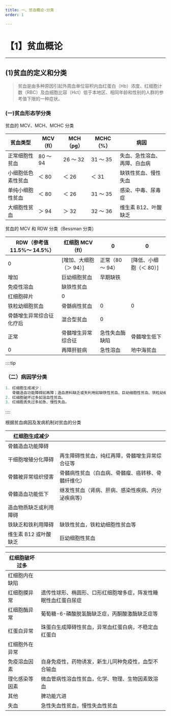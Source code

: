 ```yaml
---
title: 一、贫血概论-分类
order: 1

---
```


# 【1】贫血概论

<kaodian :text="'血液学检验记忆卡'" />

<!-- ###### 第七章 贫血概述

> 临床血液学检验 -->

<beitiX/>

---

## (1)贫血的定义和分类

<son :text="'血液学检验记忆卡'" text1="(1)贫血的定义和分类" :textOption="[['熟练掌握','基础知识',''],['掌握','基础知识','相关专业知识'],['熟练掌握','基础知识','相关专业知识']]" />

> 贫血是由多种原因引起外周血单位容积内血红蛋白（Hb）浓度、红细胞计数（RBC）及血细胞比容（Hct）低于本地区、相同年龄和性别的人群的参考值下限的一种症状。

### (一)贫血形态学分类

贫血的 MCV、MCH、MCHC 分类

| 贫血类型           | MCV（fl） | MCH（pg） | MCHC（%） | 病因                         |
| ------------------ | --------- | --------- | --------- | ---------------------------- |
| 正常细胞性贫血     | 80 ～ 94  | 26 ～ 32  | 31 ～ 35  | 失血、急性溶血、再障、白血病 |
| 小细胞低色素性贫血 | ＜ 80     | ＜ 26     | ＜ 31     | 缺铁性贫血、慢性失血         |
| 单纯小细胞性贫血   | ＜ 80     | ＜ 26     | 31 ～ 35  | 感染、中毒、尿毒症           |
| 大细胞性贫血       | ＞ 94     | ＞ 32     | 32 ～ 36  | 维生素 B12、叶酸缺乏         |

贫血的 MCV 和 RDW 分类（Bessman 分类）

| RDW（参考值 11.5%～ 14.5%） | 红细胞 MCV（fl）        | 0                | 0                       |
| --------------------------- | ----------------------- | ---------------- | ----------------------- |
| 0                           | [增加、大细胞（＞ 94）] | 正常（80 ～ 94） | [降低、小细胞（＜ 80）] |
| 增加                        | 巨幼细胞贫血            | 早期缺铁         |
| 免疫性溶血                  | 缺铁性贫血              |
| 红细胞碎片                  | 0                       |
| 铁粒幼细胞贫血              | 骨髄病性贫血            | 0                | 0                       |
| 骨髄增生异常综合征化疗后    | 混合型贫血              | 0                |
| 正常                        | 骨髓增生异常综合征      | 急性失血酶缺陷   | 骨髓增生低下            |
| 0                           | 再障肝脏病              | 急性溶血         | 地中海贫血              |

::::tip

### （二）病因学分类

```js
1. 红细胞生成减少：
   骨髓造血功能障碍如再障；造血原料缺乏或失利用如缺铁性贫血、巨幼细胞性贫血、铁粒幼细胞性贫血。
2. 红细胞破坏过多如溶血性贫血。
3. 红细胞丢失过多如急、慢性失血。
```

::::

根据贫血病因及发病机制对贫血的分类

| 红细胞生成减少         |                                                    |
| ---------------------- | -------------------------------------------------- |
| 骨髓造血功能障碍       |                                                    |
| 干细胞增殖分化障碍     | 再生障碍性贫血，纯红再障，骨髓增生异常综合征等     |
| 骨髓被异常组织侵害     | 骨髓病性贫血（白血病、骨髓瘤、癌转移、骨髓纤维化） |
| 骨髓造血功能低下       | 继发性贫血（肾病、肝病、感染性疾病、内分泌疾病等） |
| 造血物质缺乏或利用障碍 |                                                    |
| 铁缺乏和铁利用障碍     | 缺铁性贫血，铁粒幼细胞性贫血等                     |
| 维生素 B12 或叶酸缺乏  | 巨幼细胞性贫血                                     |

| 红细胞破坏过多 |                                                                |
| -------------- | -------------------------------------------------------------- |
| 红细胞内在缺陷 |                                                                |
| 红细胞膜异常   | 遗传性球形、椭圆形、口形红细胞增多症，阵发性睡眠性血红蛋白尿症 |
| 红细胞酶异常   | 葡萄糖-6-磷酸脱氢酶缺乏症，丙酮酸激酶缺乏症等                  |
| 红蛋白异常     | 珠蛋白生成障碍性贫血，异常血红蛋白病，不稳定血红蛋白           |
| 红细胞外在异常 |                                                                |
| 免疫溶血因素   | 自身免疫性，药物诱发，新生儿同种免疫性，血型不合输血           |
| 理化感染等因素 | 微血管病性溶血性贫血，化学、物理、生物因素致溶血               |
| 其他           | 脾功能亢进                                                     |
| 失血           | 急性失血性贫血，慢性失血性贫血                                 |
